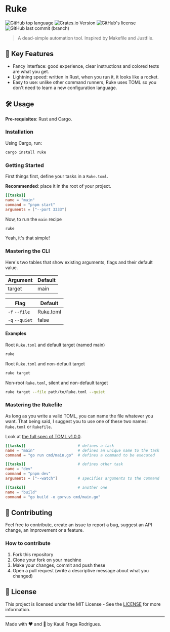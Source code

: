 # Ruke

![GitHub top language](https://img.shields.io/github/languages/top/kauefraga/ruke)
![Crates.io Version](https://img.shields.io/crates/v/ruke)
![GitHub's license](https://img.shields.io/github/license/kauefraga/ruke)
![GitHub last commit (branch)](https://img.shields.io/github/last-commit/kauefraga/ruke/main)

> A dead-simple automation tool. Inspired by Makefile and Justfile.

## 🔑 Key Features

- Fancy interface: good experience, clear instructions and colored texts are what you get.
- Lightning speed: written in Rust, when you run it, it looks like a rocket.
- Easy to use: unlike other command runners, Ruke uses TOML so you don't need to learn a new configuration language.

## 🛠 Usage

**Pre-requisites**: Rust and Cargo.

### Installation

Using Cargo, run:

```bash
cargo install ruke
```

### Getting Started

First things first, define your tasks in a `Ruke.toml`.

**Recommended**: place it in the root of your project.

```toml
[[tasks]]
name = "main"
command = "pnpm start"
arguments = ["--port 3333"]
```

Now, to run the `main` recipe

```bash
ruke
```

Yeah, it's that simple!

### Mastering the CLI

Here's two tables that show existing arguments, flags and their default value.

| Argument | Default |
|----------|---------|
| target   | main    |

| Flag           | Default   |
|----------------|-----------|
| `-f` `--file`  | Ruke.toml |
| `-q` `--quiet` | false     |

#### Examples

Root `Ruke.toml` and default target (named main)

```bash
ruke
```

Root `Ruke.toml` and non-default target

```bash
ruke target
```

Non-root `Ruke.toml`, silent and non-default target

```bash
ruke target --file path/to/Ruke.toml --quiet
```

### Mastering the Rukefile

As long as you write a valid TOML, you can name the file whatever you want. That being said, I suggest you to use one of these two names: `Ruke.toml` or `Rukefile`.

Look at [the full spec of TOML v1.0.0](https://toml.io/en/v1.0.0).

```toml
[[tasks]]                       # defines a task
name = "main"                   # defines an unique name to the task
command = "go run cmd/main.go"  # defines a command to be executed

[[tasks]]                       # defines other task
name = "dev"
command = "pnpm dev"
arguments = ["--watch"]         # specifies arguments to the command

[[tasks]]                       # another one
name = "build"
command = "go build -o gorvus cmd/main.go"
```

## 💖 Contributing

Feel free to contribute, create an issue to report a bug, suggest an API change, an improvement or a feature.

### How to contribute

1. Fork this repository
2. Clone your fork on your machine
3. Make your changes, commit and push these
4. Open a pull request (write a descriptive message about what you changed)

## 📝 License

This project is licensed under the MIT License - See the [LICENSE](https://github.com/kauefraga/ruke/blob/main/LICENSE) for more information.

---

Made with ❤ and 🦀 by Kauê Fraga Rodrigues.

